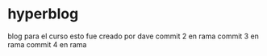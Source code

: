 # hyperblog
blog para el curso
esto fue creado por dave
commit 2 en rama
commit 3 en rama
commit 4 en rama